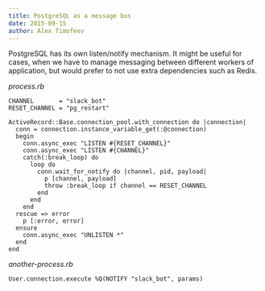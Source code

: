 ```yaml
---
title: PostgreSQL as a message bus
date: 2015-09-15
author: Alex Timofeev
---
```


PostgreSQL has its own listen/notify mechanism. It might be useful for cases, when we have to manage messaging between different workers of application, but would prefer to not use extra dependencies such as Redis.

*process.rb*

```
CHANNEL       = "slack_bot"
RESET_CHANNEL = "pg_restart"

ActiveRecord::Base.connection_pool.with_connection do |connection|
  conn = connection.instance_variable_get(:@connection)
  begin
    conn.async_exec "LISTEN #{RESET_CHANNEL}"
    conn.async_exec "LISTEN #{CHANNEL}"
    catch(:break_loop) do
      loop do
        conn.wait_for_notify do |channel, pid, payload|
          p [channel, payload]
          throw :break_loop if channel == RESET_CHANNEL
        end
      end
    end
  rescue => error
    p [:error, error]
  ensure
    conn.async_exec "UNLISTEN *"
  end
end
```

*another-process.rb*

```
User.connection.execute %Q(NOTIFY "slack_bot", params)
```
